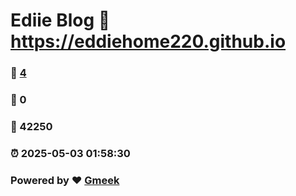 # Ediie Blog :link: https://eddiehome220.github.io 
### :page_facing_up: [4](https://eddiehome220.github.io/tag.html) 
### :speech_balloon: 0 
### :hibiscus: 42250 
### :alarm_clock: 2025-05-03 01:58:30 
### Powered by :heart: [Gmeek](https://github.com/Meekdai/Gmeek)
